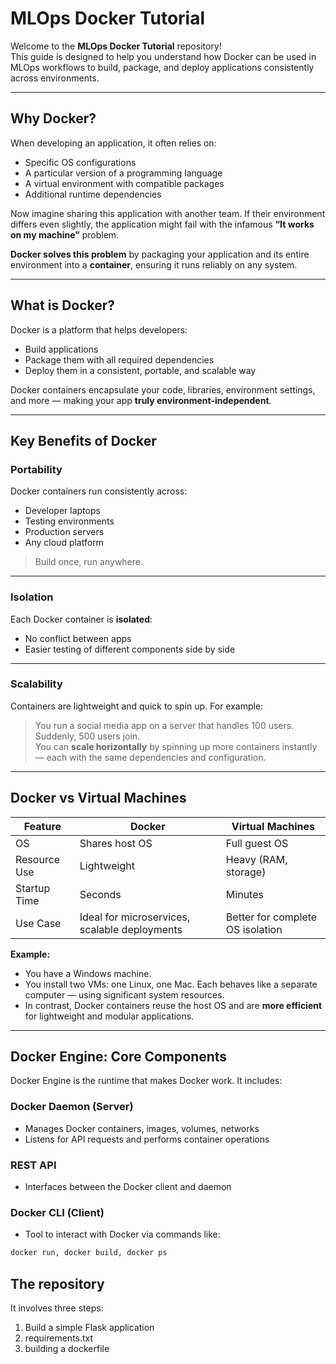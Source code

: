 # MLOps Docker Tutorial

Welcome to the **MLOps Docker Tutorial** repository!  
This guide is designed to help you understand how Docker can be used in MLOps workflows to build, package, and deploy applications consistently across environments.

---

## Why Docker?

When developing an application, it often relies on:
- Specific OS configurations
- A particular version of a programming language
- A virtual environment with compatible packages
- Additional runtime dependencies

Now imagine sharing this application with another team. If their environment differs even slightly, the application might fail with the infamous **“It works on my machine”** problem.

**Docker solves this problem** by packaging your application and its entire environment into a **container**, ensuring it runs reliably on any system.

---

## What is Docker?

Docker is a platform that helps developers:
- Build applications
- Package them with all required dependencies
- Deploy them in a consistent, portable, and scalable way

Docker containers encapsulate your code, libraries, environment settings, and more — making your app **truly environment-independent**.

---

## Key Benefits of Docker

### Portability
Docker containers run consistently across:
- Developer laptops
- Testing environments
- Production servers
- Any cloud platform

> Build once, run anywhere.

---

### Isolation
Each Docker container is **isolated**:
- No conflict between apps
- Easier testing of different components side by side

---

### Scalability
Containers are lightweight and quick to spin up. For example:
> You run a social media app on a server that handles 100 users.  
Suddenly, 500 users join.  
You can **scale horizontally** by spinning up more containers instantly — each with the same dependencies and configuration.

---

## Docker vs Virtual Machines

| Feature | Docker | Virtual Machines |
|--------|--------|------------------|
| OS | Shares host OS | Full guest OS |
| Resource Use | Lightweight | Heavy (RAM, storage) |
| Startup Time | Seconds | Minutes |
| Use Case | Ideal for microservices, scalable deployments | Better for complete OS isolation |

**Example:**

- You have a Windows machine.
- You install two VMs: one Linux, one Mac. Each behaves like a separate computer — using significant system resources.
- In contrast, Docker containers reuse the host OS and are **more efficient** for lightweight and modular applications.

---

## Docker Engine: Core Components

Docker Engine is the runtime that makes Docker work. It includes:

### Docker Daemon (Server)
- Manages Docker containers, images, volumes, networks
- Listens for API requests and performs container operations

### REST API
- Interfaces between the Docker client and daemon

### Docker CLI (Client)
- Tool to interact with Docker via commands like:
```bash
docker run, docker build, docker ps
```

## The repository

It involves three steps:
1) Build a simple Flask application
2) requirements.txt
3) building a dockerfile

